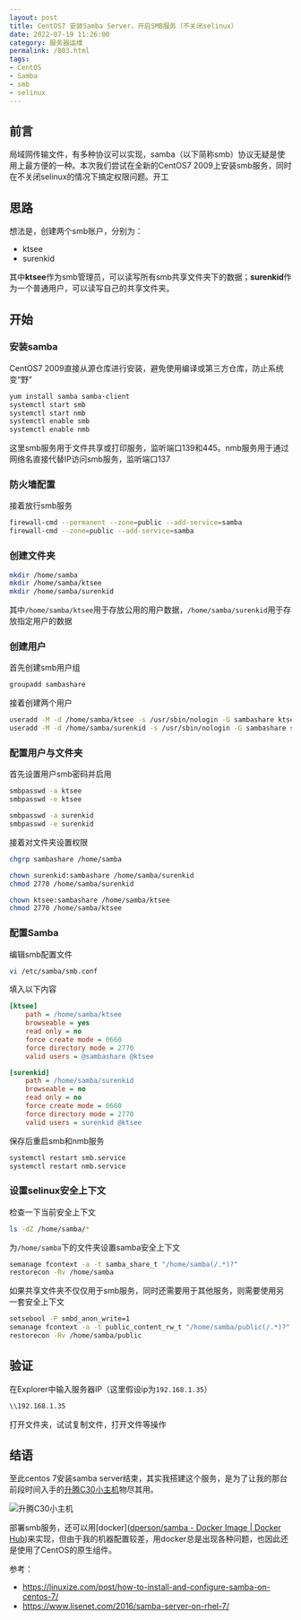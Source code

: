 ```yaml
---
layout: post
title: CentOS7 安装Samba Server，开启SMB服务（不关闭selinux）
date: 2022-07-19 11:26:00
category: 服务器运维
permalink: /803.html
tags:
- CentOS
- Samba
- smb
- selinux
---
```


## 前言

局域网传输文件，有多种协议可以实现，samba（以下简称smb）协议无疑是使用上最方便的一种。本次我们尝试在全新的CentOS7 2009上安装smb服务，同时在不关闭selinux的情况下搞定权限问题。开工

## 思路

想法是，创建两个smb账户，分别为：

- ktsee
- surenkid

其中**ktsee**作为smb管理员，可以读写所有smb共享文件夹下的数据；**surenkid**作为一个普通用户，可以读写自己的共享文件夹。

## 开始

### 安装samba

CentOS7 2009直接从源仓库进行安装，避免使用编译或第三方仓库，防止系统变“野”

```bash
yum install samba samba-client
systemctl start smb
systemctl start nmb
systemctl enable smb
systemctl enable nmb
```

这里smb服务用于文件共享或打印服务，监听端口139和445。nmb服务用于通过网络名直接代替IP访问smb服务，监听端口137

### 防火墙配置

接着放行smb服务

```bash
firewall-cmd --permanent --zone=public --add-service=samba
firewall-cmd --zone=public --add-service=samba
```

### 创建文件夹

```bash
mkdir /home/samba
mkdir /home/samba/ktsee
mkdir /home/samba/surenkid
```

其中`/home/samba/ktsee`用于存放公用的用户数据，`/home/samba/surenkid`用于存放指定用户的数据

### 创建用户

首先创建smb用户组

```bash
groupadd sambashare
```

接着创建两个用户

```bash
useradd -M -d /home/samba/ktsee -s /usr/sbin/nologin -G sambashare ktsee
useradd -M -d /home/samba/surenkid -s /usr/sbin/nologin -G sambashare surenkid
```

### 配置用户与文件夹

首先设置用户smb密码并启用

```bash
smbpasswd -a ktsee
smbpasswd -e ktsee

smbpasswd -a surenkid
smbpasswd -e surenkid
```

接着对文件夹设置权限

```bash
chgrp sambashare /home/samba

chown surenkid:sambashare /home/samba/surenkid
chmod 2770 /home/samba/surenkid

chown ktsee:sambashare /home/samba/ktsee
chmod 2770 /home/samba/ktsee
```

### 配置Samba

编辑smb配置文件

```bash
vi /etc/samba/smb.conf
```

填入以下内容

```ini
[ktsee]
    path = /home/samba/ktsee
    browseable = yes
    read only = no
    force create mode = 0660
    force directory mode = 2770
    valid users = @sambashare @ktsee

[surenkid]
    path = /home/samba/surenkid
    browseable = no
    read only = no
    force create mode = 0660
    force directory mode = 2770
    valid users = surenkid @ktsee
```

保存后重启smb和nmb服务

```bash
systemctl restart smb.service
systemctl restart nmb.service
```

### 设置selinux安全上下文

检查一下当前安全上下文

```bash
ls -dZ /home/samba/*
```

为`/home/samba`下的文件夹设置samba安全上下文

```bash
semanage fcontext -a -t samba_share_t "/home/samba(/.*)?"
restorecon -Rv /home/samba
```

如果共享文件夹不仅仅用于smb服务，同时还需要用于其他服务，则需要使用另一套安全上下文

```bash
setsebool -P smbd_anon_write=1
semanage fcontext -a -t public_content_rw_t "/home/samba/public(/.*)?"
restorecon -Rv /home/samba/public
```

## 验证

在Explorer中输入服务器IP（这里假设ip为`192.168.1.35`）

```bash
\\192.168.1.35
```

打开文件夹，试试复制文件，打开文件等操作

## 结语

至此centos 7安装samba server结束，其实我搭建这个服务，是为了让我的那台前段时间入手的[升腾C30小主机](https://3sv.ktsee.net/2022/07/c3035nas.html)物尽其用。

![升腾C30小主机](https://static.ktsee.com/s1/2022/7/19/cljbc4yhtb8w.png)

部署smb服务，还可以用[docker]([dperson/samba - Docker Image | Docker Hub](https://hub.docker.com/r/dperson/samba))来实现，但由于我的机器配置较差，用docker总是出现各种问题，也因此还是使用了CentOS的原生组件。



参考：

- https://linuxize.com/post/how-to-install-and-configure-samba-on-centos-7/
- https://www.lisenet.com/2016/samba-server-on-rhel-7/